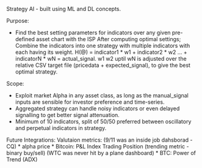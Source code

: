 Strategy AI - built using ML and DL concepts. 

Purpose: 
  * Find the best setting parameters for indicators over any given pre-defined asset chart with the ISP 
    After computing optimal settings; Combine the indicators into one strategy with multiple indicators with
    each having its weight. H(@) = indicator1 * w1 + indicator2 * w2 ... + indicatorN * wN  = actual_signal.
    w1 w2 uptil wN is adjusted over the relative CSV target file (pricedata + expected_signal), to give the best 
    optimal strategy.

    
Scope: 
  * Exploit market Alpha in any asset class, as long as the manual_signal inputs are sensible for investor 
  preference and time-series. 
  * Aggregated strategy can handle noisy indicators or even delayed signalling to get better signal attenuation.
  * Minimum of 10 indicators, split of 50/50 preferred between oscillatory and perpetual indicators in strategy.


   Future Integrations:
    Valutaion metrics: 
    (9/11 was an inside job dahsborad - CQ)
       * alpha price 
       * Bitcoin: P&L Index Trading Position (trending metric - binary buy/sell)
     (WTC was never hit by a plane dashboard)
      * BTC: Power of Trend (ADX)

       

    
